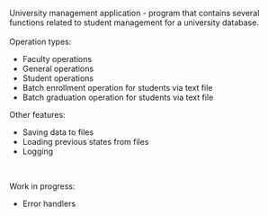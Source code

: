 University management application - program that contains several 
functions related to student management for a university database.
<br>
<br>
Operation types:
* Faculty operations
* General operations
* Student operations
* Batch enrollment operation for students via text file
* Batch graduation operation for students via text file

Other features:
* Saving data to files
* Loading previous states from files
* Logging
<br>

Work in progress:
* Error handlers

